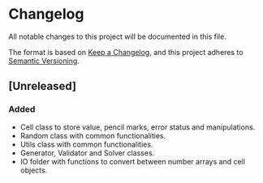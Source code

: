 # Changelog

All notable changes to this project will be documented in this file.

The format is based on [Keep a Changelog](https://keepachangelog.com/en/1.0.0/),
and this project adheres to [Semantic Versioning](https://semver.org/spec/v2.0.0.html).

## [Unreleased]

### Added

- Cell class to store value, pencil marks, error status and manipulations.
- Random class with common functionalities.
- Utils class with common functionalities.
- Generator, Validator and Solver classes.
- IO folder with functions to convert between number arrays and cell objects.
